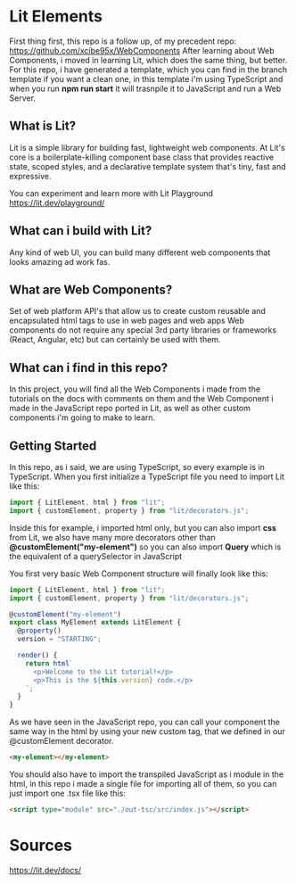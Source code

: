 # Lit Elements

First thing first, this repo is a follow up, of my precedent repo: https://github.com/xcibe95x/WebComponents
After learning about Web Components, i moved in learning Lit, which does the same thing, but better.
For this repo, i have generated a template, which you can find in the branch template if you want a clean one, in this template i'm using TypeScript and when you run <b>npm run start</b> it will trasnpile it to JavaScript and run a Web Server.

## What is Lit?

Lit is a simple library for building fast, lightweight web components.
At Lit's core is a boilerplate-killing component base class that provides reactive state, scoped styles, and a declarative template system that's tiny, fast and expressive.

You can experiment and learn more with Lit Playground
https://lit.dev/playground/

## What can i build with Lit?

Any kind of web UI, you can build many different web components that looks amazing ad work fas.

## What are Web Components?

Set of web platform API's that allow us to create custom reusable and encapsulated html tags to use in web pages and web apps
Web components do not require any special 3rd party libraries or frameworks (React, Angular, etc) but can certainly be used with them.

## What can i find in this repo?

In this project, you will find all the Web Components i made from the tutorials on the docs with comments on them and the Web Component i made in the JavaScript repo ported in Lit, as well as other custom components i'm going to make to learn.

## Getting Started

In this repo, as i said, we are using TypeScript, so every example is in TypeScript.
When you first initialize a TypeScript file you need to import Lit like this:

```ts
import { LitElement, html } from "lit";
import { customElement, property } from "lit/decorators.js";
```

Inside this for example, i imported html only, but you can also import <b>css</b> from Lit, we also have many more decorators other than <b>@customElement("my-element")</b> so you can also import <b>Query</b> which is the equivalent of a querySelector in JavaScript

You first very basic Web Component structure will finally look like this:

```ts
import { LitElement, html } from "lit";
import { customElement, property } from "lit/decorators.js";

@customElement("my-element")
export class MyElement extends LitElement {
  @property()
  version = "STARTING";

  render() {
    return html`
      <p>Welcome to the Lit tutorial!</p>
      <p>This is the ${this.version} code.</p>
    `;
  }
}
```

As we have seen in the JavaScript repo, you can call your component the same way in the html by using your new custom tag, that we defined in our @customElement decorator.

```html
<my-element></my-element>
```

You should also have to import the transpiled JavaScript as i module in the html, in this repo i made a single file for importing all of them, so you can just import one .tsx file like this:

```html
<script type="module" src="./out-tsc/src/index.js"></script>
```

# Sources

https://lit.dev/docs/
